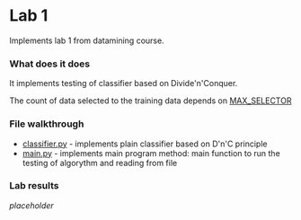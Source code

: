 # Lab 1

Implements lab 1 from datamining course. 

### What does it does

It implements testing of classifier based on Divide'n'Conquer. 

The count of data selected to the training data depends on [MAX_SELECTOR](main.py#L7)

### File walkthrough

* [classifier.py](classifier.py) - implements plain classifier based on D'n'C principle
* [main.py](main.py) - implements main program method: main function to run the testing of algorythm and reading from file

### Lab results

*placeholder* 
